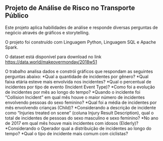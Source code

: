 ## Projeto de Análise de Risco no Transporte Público

Este projeto aplica habilidades de análise e responde diversas perguntas de negócio 
através de gráficos e storytelling.

O projeto foi construído com Linguagem Python, Linguagem SQL e Apache Spark.

O dataset está disponível para download no link 
https://data.world/makeovermonday/2018w51

O trabalho analisa dados e constrói gráficos que respondam as seguintes perguntas abaixo:
*Qual a quantidade de incidentes por gênero?
*Qual faixa etária esteve mais envolvida nos incidentes?
*Qual o percentual de incidentes por tipo de evento (Incident Event Type)?
*Como foi a evolução de incidentes por mês ao longo do tempo?
*Quando o incidente foi “Collision Incident” em qual mês houve o maior
número de incidentes envolvendo pessoas do sexo feminino?
*Qual foi a média de incidentes por mês envolvendo crianças (Child)?
*Considerando a descrição de incidente como “Injuries treated on scene”
(coluna Injury Result Description), qual o total de incidentes de pessoas
do sexo masculino e sexo feminino?
*No ano de 2017 em qual mês houve mais incidentes com idosos (Elderly)?
*Considerando o Operador qual a distribuição de incidentes ao longo do tempo?
*Qual o tipo de incidente mais comum com ciclistas?